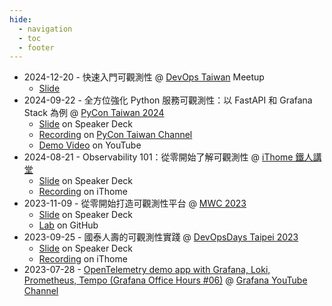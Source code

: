 ```yaml
---
hide:
  - navigation
  - toc
  - footer
---
```


- 2024-12-20 - 快速入門可觀測性 @ [DevOps Taiwan](https://www.facebook.com/DevOpsTaiwan/) Meetup
    - [Slide](https://speakerdeck.com/blueswen/kuai-su-ru-men-ke-guan-ce-xing)
- 2024-09-22 - 全方位強化 Python 服務可觀測性：以 FastAPI 和 Grafana Stack 為例 @ [PyCon Taiwan 2024](https://tw.pycon.org/2024/zh-hant/conference/talk/320)
    - [Slide](https://speakerdeck.com/blueswen/quan-fang-wei-qiang-hua-python-fu-wu-ke-guan-ce-xing-yi-fastapi-he-grafana-stack-wei-li) on Speaker Deck
    - [Recording](https://youtu.be/y3sumuoDq4w) on [PyCon Taiwan Channel](https://www.youtube.com/@PyConTaiwanVideo)
    - [Demo Video](https://youtu.be/3Vvtqb3w5m0) on YouTube
- 2024-08-21 - Observability 101：從零開始了解可觀測性 @ [iThome 鐵人講堂](https://itplus.ithome.com.tw/channel-page/93)
    - [Slide](https://speakerdeck.com/blueswen/observability-101-cong-ling-kai-shi-liao-jie-ke-guan-ce-xing) on Speaker Deck
    - [Recording](https://itplus.ithome.com.tw/webinar-page/223) on iThome
- 2023-11-09 - 從零開始打造可觀測性平台 @ [MWC 2023](https://modernweb.tw/2023/workshop-page/2440)
    - [Slide](https://speakerdeck.com/blueswen/cong-ling-kai-shi-da-zao-ke-guan-ce-xing-ping-tai) on Speaker Deck
    - [Lab](https://itplus.ithome.com.tw/vod-page/771) on GitHub
- 2023-09-25 - 國泰人壽的可觀測性實踐 @ [DevOpsDays Taipei 2023](https://devopsdays.tw/2023/session-page/2280)
    - [Slide](https://speakerdeck.com/blueswen/guo-tai-ren-shou-de-ke-guan-ce-xing-shi-jian) on Speaker Deck
    - [Recording](https://itplus.ithome.com.tw/vod-page/771) on iThome
- 2023-07-28 - [OpenTelemetry demo app with Grafana, Loki, Prometheus, Tempo (Grafana Office Hours #06)](https://www.youtube.com/live/dXR8WNm5uos) @ [Grafana YouTube Channel](https://www.youtube.com/@Grafana)
